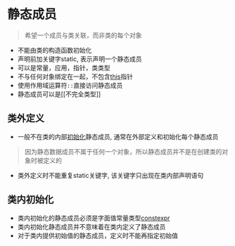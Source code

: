 # 静态成员

> 希望一个成员与类关联，而非类的每个对象

- 不能由类的构造函数初始化
- 声明前加关键字static, 表示声明一个静态成员
- 可以是常量，应用，指针，类类型
- 不与任何对象绑定在一起，不包含[this](c++-structure-this.md)指针
- 使用作用域运算符`::`直接访问静态成员
- 静态成员可以是[[不完全类型]]

## 类外定义

- 一般不在类的内部[初始化](c++初始化)静态成员, 通常在外部定义和初始化每个静态成员

>因为静态数据成员不属于任何一个对象，所以静态成员并不是在创建类的对象时被定义的

- 类外定义时不能重复static关键字, 该关键字只出现在类内部声明语句


## 类内初始化

- 类内初始化的静态成员必须是字面值常量类型[constexpr](sorted/c++/c++-constexpr.md)
- 类内初始化静态成员并不意味着在类内定义了静态成员
- 对于类内提供初始值的静态成员，定义时不能再指定初始值

